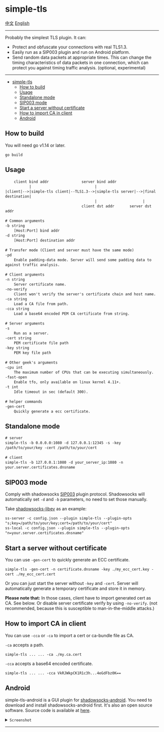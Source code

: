 # simple-tls

[中文](README_zh.md) [English](README.md)

---

Probably the simplest TLS plugin. It can:

- Protect and obfuscate your connections with real TLS1.3.
- Easily run as a SIP003 plugin and run on Android platform.
- Send random data packets at appropriate times. This can change the timing characteristics of data packets in one connection, which can protect you against timing traffic analysis. (optional, experimental)

---

- [simple-tls](#simple-tls)
  - [How to build](#how-to-build)
  - [Usage](#usage)
  - [Standalone mode](#standalone-mode)
  - [SIP003 mode](#sip003-mode)
  - [Start a server without certificate](#start-a-server-without-certificate)
  - [How to import CA in client](#how-to-import-ca-in-client)
  - [Android](#android)

## How to build

You will need go v1.14 or later.

    go build

## Usage

        client bind addr               server bind addr
               |                             |
    |client|-->|simple-tls client|--TLS1.3-->|simple-tls server|-->|final destination|
                                             |                     |   
                                       client dst addr       server dst addr  

    # Common arguments
    -b string
        [Host:Port] bind addr
    -d string
        [Host:Port] destination addr

    # Transfer mode (Client and server must have the same mode)
    -pd
        Enable padding-data mode. Server will send some padding data to against traffic analysis.

    # Client arguments
    -n string
        Server certificate name.
    -no-verify
        Client won't verify the server's certificate chain and host name.
    -ca string
        Load a CA file from path.
    -cca string
        Load a base64 encoded PEM CA certificate from string.

    # Server arguments
    -s    
        Run as a server.
    -cert string
        PEM certificate file path
    -key string
        PEM key file path

    # Other geek's arguments
    -cpu int
        The maximum number of CPUs that can be executing simultaneously.
    -fast-open
        Enable tfo, only available on linux kernel 4.11+.
    -t int
        Idle timeout in sec (default 300).

    # helper commands
    -gen-cert
        Quickly generate a ecc certificate.

## Standalone mode

    # server
    simple-tls -b 0.0.0.0:1080 -d 127.0.0.1:12345 -s -key /path/to/your/key -cert /path/to/your/cert

    # client
    simple-tls -b 127.0.0.1:1080 -d your_server_ip:1080 -n your.server.certificates.dnsname

## SIP003 mode

Comply with shadowsocks [SIP003](https://shadowsocks.org/en/spec/Plugin.html) plugin protocol. Shadowsocks will automatically set `-d` and `-b` parameters, no need to set those manually.

Take [shadowsocks-libev](https://github.com/shadowsocks/shadowsocks-libev) as an example:

    ss-server -c config.json --plugin simple-tls --plugin-opts "s;key=/path/to/your/key;cert=/path/to/your/cert"
    ss-local -c config.json --plugin simple-tls --plugin-opts "n=your.server.certificates.dnsname"

## Start a server without certificate

You can use `-gen-cert` to quickly generate an ECC certificate.

    simple-tls -gen-cert -n certificate.dnsname -key ./my_ecc_cert.key -cert ./my_ecc_cert.cert 

Or you can just start the server without `-key` and `-cert`. Server will automatically generate a temporary certificate and store it in memory.

**Please note that:** In those cases, client have to import generated cert as CA. See below. Or disable server certificate verify by using `-no-verify`. (not recommended, because this is susceptible to man-in-the-middle attacks.) 

## How to import CA in client

You can use `-cca` or `-ca` to import a cert or ca-bundle file as CA.

`-ca` accepts a path.

    simple-tls ... ... -ca ./my.ca.cert

`-cca` accepts a base64 encoded certificate.

    simple-tls ... ... -cca VkRJWkpCK1R1c3h...4eGdFbz0K==

## Android

simple-tls-android is a GUI plugin for [shadowsocks-android](https://github.com/shadowsocks/shadowsocks-android). You need to download and install shadowsocks-android first. It's also an open source software. Source code is available at [here](https://github.com/IrineSistiana/simple-tls-android).

<details><summary><code>Screenshot</code></summary><br>

![avatar](/assets/simple-tls-android-screenshot.jpg)

</details>

---
